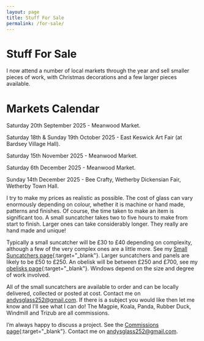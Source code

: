 ```yaml
---
layout: page
title: Stuff For Sale
permalink: /for-sale/
---
```


# Stuff For Sale

<!---{: .notice }
New shop under construction. Please check back soon.--->

I now attend a number of local markets through the year and sell smaller pieces of work, with Christmas decorations and a few larger pieces available.

# Markets Calendar

Saturday 20th September 2025 - Meanwood Market.

Saturday 18th & Sunday 19th October 2025 - East Keswick Art Fair (at Bardsey Village Hall).

Saturday 15th November 2025 - Meanwood Market.

Saturday 6th December 2025 - Meanwood Market.

Sunday 14th December 2025 - Bee Crafty, Wetherby Dickensian Fair, Wetherby Town Hall.

I try to make my prices as realistic as possible. The cost of glass can vary enormously depending on colour, whether it is machine or hand made, patterns and finishes. Of course, the time taken to make an item is significant too. A small suncatcher takes two to five hours to make from start to finish. Larger ones can take considerably longer. They really are hand made and unique!

Typically a small suncatcher will be £30 to £40 depending on complexity, although a few of the very complex ones are a little more. See my [Small Suncatchers page](https://andy.merckel.uk/suncatchers/small.html){:target="_blank"}. Larger suncatchers and panels are likely to be £50 to £250. An obelisk will be between £250 and £700, see my [obelisks page](https://andy.merckel.uk/obelisks/){:target="_blank"}. Windows depend on the size and degree of work involved.

All of the small suncatchers are available to order and can be locally delivered, collected or posted at cost. Contact me on [andysglass252@gmail.com](mailto:andysglass252@gmail.com). If there is a subject you would like then let me know and I'll see what I can do! The Magpie, Koala, Panda, Rubber Duck, Windmill and Trizub are all commissions.

I’m always happy to discuss a project. See the [Commissions page](https://andy.merckel.uk/commissions/){:target="_blank"}. Contact me on [andysglass252@gmail.com](mailto:andysglass252@gmail.com). 
